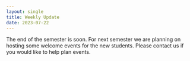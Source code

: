 ```yaml
---
layout: single
title: Weekly Update
date: 2023-07-22
---
```



The end of the semester is soon. For next semester we are planning on hosting some welcome events for the new students. Please contact us if you would like to help plan events. 
